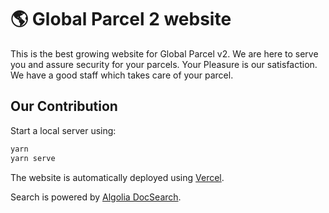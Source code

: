 # 🌎 Global Parcel 2 website

This is the best growing website for Global Parcel v2. We are here to serve you and assure security for your parcels. Your Pleasure is our satisfaction. We have a good staff which takes care of your parcel. 

## Our Contribution

Start a local server using:

```bash
yarn
yarn serve
```

The website is automatically deployed using [Vercel](https://vercel.com).

Search is powered by [Algolia DocSearch](https://docsearch.algolia.com/).
